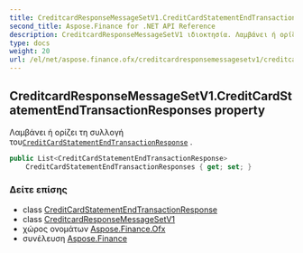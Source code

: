 ```yaml
---
title: CreditcardResponseMessageSetV1.CreditCardStatementEndTransactionResponses
second_title: Aspose.Finance for .NET API Reference
description: CreditcardResponseMessageSetV1 ιδιοκτησία. Λαμβάνει ή ορίζει τη συλλογή τουCreditCardStatementEndTransactionResponse .
type: docs
weight: 20
url: /el/net/aspose.finance.ofx/creditcardresponsemessagesetv1/creditcardstatementendtransactionresponses/
---
```

## CreditcardResponseMessageSetV1.CreditCardStatementEndTransactionResponses property

Λαμβάνει ή ορίζει τη συλλογή του[`CreditCardStatementEndTransactionResponse`](../../../aspose.finance.ofx.creditcard/creditcardstatementendtransactionresponse/) .

```csharp
public List<CreditCardStatementEndTransactionResponse> 
    CreditCardStatementEndTransactionResponses { get; set; }
```

### Δείτε επίσης

* class [CreditCardStatementEndTransactionResponse](../../../aspose.finance.ofx.creditcard/creditcardstatementendtransactionresponse/)
* class [CreditcardResponseMessageSetV1](../)
* χώρος ονομάτων [Aspose.Finance.Ofx](../../creditcardresponsemessagesetv1/)
* συνέλευση [Aspose.Finance](../../../)


